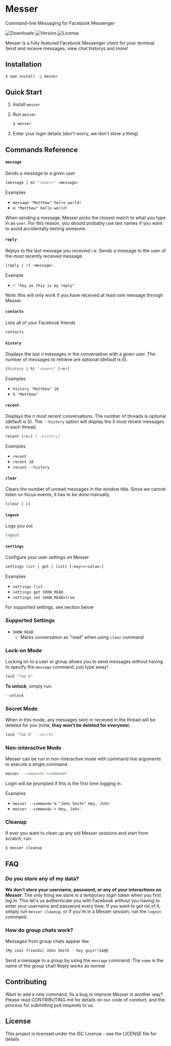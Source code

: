 # Messer

Command-line Messaging for Facebook Messenger

![Downloads](https://img.shields.io/npm/dm/messer.svg)
![Version](https://img.shields.io/npm/v/messer.svg)
![License](https://img.shields.io/npm/l/messer.svg)

Messer is a fully featured Facebook Messenger client for your terminal. Send and receive messages, view chat historys and more!

## Installation

```bash
$ npm install -g messer
```

## Quick Start

1. Install `messer`
2. Run `messer`

   ```bash
   $ messer
   ```

3. Enter your login details (don't worry, we don't store a thing)

## Commands Reference

#### `message`

Sends a _message_ to a given _user_

```bash
(message | m) "<user>" <message>
```

Examples

- `message "Matthew" hello world!`
- `m "Matthew" hello world!`

When sending a message, Messer picks the closest match to what you type in as `user`. For this reason, you should probably use last names if you want to avoid accidentally texting someone.

#### `reply`

Replys to the last message you recevied i.e. Sends a message to the user of the most recently received message.

```bash
(reply | r) <message>
```

Example

- `r "hey yo this is my reply"`

Note: this will only work if you have received at least one message through Messer.

#### `contacts`

Lists all of your Facebook friends

```bash
contacts
```

#### `history`

Displays the last _n_ messages in the conversation with a given user. The number of messages to retrieve are optional (default is 5).

```bash
(history | h) "<user>" [<n>]
```

Examples

- `history "Matthew" 10`
- `h "Matthew"`

#### `recent`

Displays the _n_ most recent conversations. The number of threads is optional (default is 5).
The `--history` option will display the 5 most recent messages in each thread.

```bash
recent [<n>] [--history]
```

Examples

- `recent`
- `recent 10`
- `recent --history`

#### `clear`

Clears the number of unread messages in the window title. Since we cannot listen on focus events, it has to be done manually.

```bash
(clear | c)
```

#### `logout`

Logs you out

```bash
logout
```

#### `settings`

Configure your user settings on Messer

```bash
settings (set | get | list) [<key>=<value>]
```

Examples

- `settings list`
- `settings get SHOW_READ`
- `settings set SHOW_READ=true`

For supported settings, see section below

### Supported Settings

- `SHOW_READ`
  - Marks conversation as "read" when using `clear` command

### Lock-on Mode

Locking on to a user or group allows you to send messages without having to specify the `message` command; just type away!

```bash
lock "Tom Q"
```

**To unlock**, simply run:

```bash
--unlock
```

### Secret Mode

When in this mode, any messages sent or recieved in the thread will be deleted for you (note, **they won't be deleted for everyone**).

```bash
lock "Tom Q" --secret
```

### Non-interactive Mode

Messer can be run in non-interactive mode with command line arguments to execute a single command.

```bash
messer --command='<command>'
```

Login will be prompted if this is the first time logging in.

Examples

- `messer --command='m "John Smith" Hey, John'`
- `messer --command='r Hey, John'`

### Cleanup

If ever you want to clean up any old Messer sessions and start from scratch, run:

```bash
$ messer cleanup
```

## FAQ

### Do you store any of my data?

**We don't store your username, password, or any of your interactions on Messer**. The only thing we store is a temporary login token when you first log in. This let's us authenticate you with Facebook _without_ you having to enter your username and password every time. If you want to get rid of it, simply run `messer cleanup`, or if you're in a Messer session, run the `logout` command.

### How do group chats work?

Messages from group chats appear like

```bash
(My cool friends) John Smith - hey guys!!$$@@
```

Send a message to a group by using the `message` command. The `name` is the name of the group chat! Reply works as normal

## Contributing

Want to add a new command, fix a bug or improve Messer in another way? Please read CONTRIBUTING.md for details on our code of conduct, and the process for submitting pull requests to us.

## License

This project is licensed under the ISC License - see the LICENSE file for details
